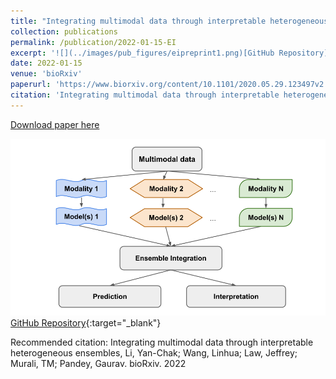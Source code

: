 ```yaml
---
title: "Integrating multimodal data through interpretable heterogeneous ensembles"
collection: publications
permalink: /publication/2022-01-15-EI
excerpt: '![](../images/pub_figures/eipreprint1.png)[GitHub Repository](https://github.com/GauravPandeyLab/ensemble_integration){:target=&quot;_blank&quot;}'
date: 2022-01-15
venue: 'bioRxiv'
paperurl: 'https://www.biorxiv.org/content/10.1101/2020.05.29.123497v2'
citation: 'Integrating multimodal data through interpretable heterogeneous ensembles, Li, Yan-Chak; Wang, Linhua; Law, Jeffrey; Murali, TM; Pandey, Gaurav. bioRxiv. 2022'
---
```


<a href='https://www.biorxiv.org/content/10.1101/2020.05.29.123497v2'>Download paper here</a>

![](../images/pub_figures/eipreprint1.png)[GitHub Repository](https://github.com/GauravPandeyLab/ensemble_integration){:target=&quot;_blank&quot;}

Recommended citation: Integrating multimodal data through interpretable heterogeneous ensembles, Li, Yan-Chak; Wang, Linhua; Law, Jeffrey; Murali, TM; Pandey, Gaurav. bioRxiv. 2022
